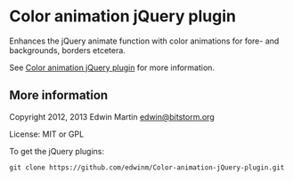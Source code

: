 # Color animation jQuery plugin

Enhances the jQuery animate function with color animations for fore- and backgrounds, borders etcetera.

See [Color animation jQuery plugin](http://www.bitstorm.org/jquery/color-animation/) for more information.

## More information

Copyright 2012, 2013 Edwin Martin <edwin@bitstorm.org>

License: MIT or GPL

To get the jQuery plugins:

`git clone https://github.com/edwinm/Color-animation-jQuery-plugin.git`